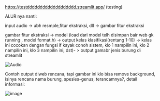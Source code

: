 https://testddddddddddddddddddd.streamlit.app/    (testing)


ALUR nya nanti:

input audio -> ubh resmple,fitur ekstraksi, dll -> gambar fitur ekstraksi

gambar fitur ekstraksi -> model (load dari model telh disimpan bair web gk running , model format.h) -> output kelas klasifikasi(rentang 1-10)  -> kelas ini cocokan dengan fungsi if kayak conoh sistem, klo 1 nampilin ini, klo 2 nampilin ini, klo 3 nampilin ini, dst)- > output gamabr jenis burung di streamlit


![Audio](https://github.com/user-attachments/assets/06a96dc1-4ef1-4cfb-ac2f-855d762b8de4)

Contoh output diweb rencana, tapi gambar ini klo bisa remove background, isinya rencana nama burung, spesies-genus, terancamnya?, detail informasi: 

![image](https://github.com/user-attachments/assets/2970e731-625d-49ad-8d3d-21ae653b4e3e)
